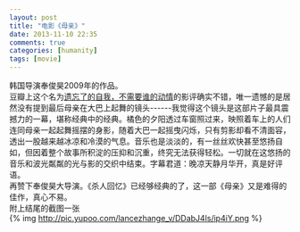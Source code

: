 ```yaml
---
layout: post
title: "电影《母亲》"
date: 2013-11-10 22:35
comments: true
categories: [humanity]
tags: [movie]
---
```


韩国导演奉俊昊2009年的作品。<!--more-->   
豆瓣上这个名为[遗忘了的自我，不需要谁的动情](http://movie.douban.com/review/2438716/)的影评确实不错，唯一遗憾的是居然没有提到最后母亲在大巴上起舞的镜头------我觉得这个镜头是这部片子最具震撼力的一幕，堪称经典中的经典。橘色的夕阳透过车窗照过来，映照着车上的人们连同母亲一起起舞摇摆的身影，随着大巴一起摇曳闪烁，只有剪影却看不清面容，透出一股越来越冰凉和冷漠的气息。音乐也是淡淡的，有一丝丝欢快甚至悠扬自如，但因着整个故事所积淀的压抑和沉重，终究无法获得轻松。一切就在这悠扬的音乐和波光粼粼的光与影的交织中结束。字幕君道：晚凉天静月华开，真是好评语。  
再赞下奉俊昊大导演。《杀人回忆》已经够经典的了，这一部《母亲》又是难得的佳作，真心不易。  
附上结尾的截图一张  
{% img http://pic.yupoo.com/lancezhange_v/DDabJ4ls/ip4iY.png  %}

